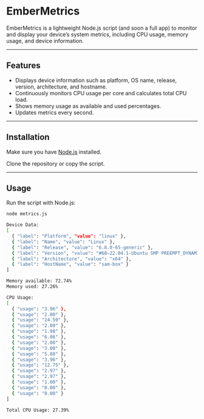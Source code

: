 # EmberMetrics

EmberMetrics is a lightweight Node.js script (and soon a full app) to monitor and display your device’s system metrics, including CPU usage, memory usage, and device information.

---

## Features

- Displays device information such as platform, OS name, release, version, architecture, and hostname.
- Continuously monitors CPU usage per core and calculates total CPU load.
- Shows memory usage as available and used percentages.
- Updates metrics every second.

---

## Installation

Make sure you have [Node.js](https://nodejs.org/) installed.

Clone the repository or copy the script.

---

## Usage

Run the script with Node.js:

```bash
node metrics.js
```

```bash
Device Data:
[
  { "label": "Platform", "value": "linux" },
  { "label": "Name", "value": "Linux" },
  { "label": "Release", "value": "6.8.0-65-generic" },
  { "label": "Version", "value": "#68~22.04.1-Ubuntu SMP PREEMPT_DYNAMIC Tue Jul 15 18:06:34 UTC 2" },
  { "label": "Architecture", "value": "x64" },
  { "label": "HostName", "value": "sam-box" }
]

Memory available: 72.74%
Memory used: 27.26%

CPU Usage:
[
  { "usage": "3.96" },
  { "usage": "2.00" },
  { "usage": "24.59" },
  { "usage": "2.00" },
  { "usage": "1.98" },
  { "usage": "6.06" },
  { "usage": "2.00" },
  { "usage": "3.00" },
  { "usage": "5.88" },
  { "usage": "3.96" },
  { "usage": "12.75" },
  { "usage": "2.97" },
  { "usage": "2.97" },
  { "usage": "1.00" },
  { "usage": "0.00" },
  { "usage": "0.00" }
]

Total CPU Usage: 27.39%

```